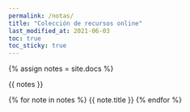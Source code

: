 ```yaml
---
permalink: /notas/
title: "Colección de recursos online"
last_modified_at: 2021-06-03
toc: true
toc_sticky: true
---
```


{% assign notes = site.docs %}

{{ notes }}


{% for note in notes %}
	{{ note.title }}
{% endfor %}